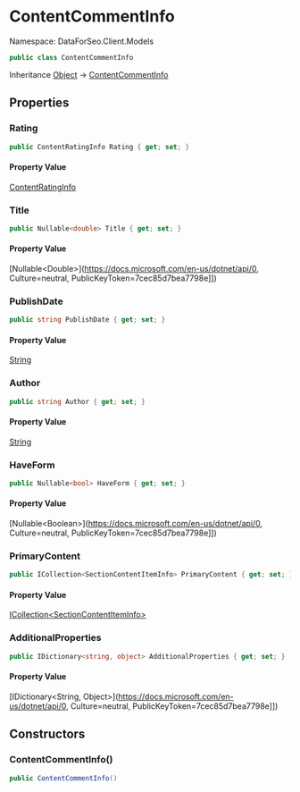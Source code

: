 # ContentCommentInfo

Namespace: DataForSeo.Client.Models

```csharp
public class ContentCommentInfo
```

Inheritance [Object](https://docs.microsoft.com/en-us/dotnet/api/Object) → [ContentCommentInfo](./ContentCommentInfo.md)

## Properties

### **Rating**

```csharp
public ContentRatingInfo Rating { get; set; }
```

#### Property Value

[ContentRatingInfo](./ContentRatingInfo.md)<br>

### **Title**

```csharp
public Nullable<double> Title { get; set; }
```

#### Property Value

[Nullable&lt;Double&gt;](https://docs.microsoft.com/en-us/dotnet/api/0, Culture=neutral, PublicKeyToken=7cec85d7bea7798e]])<br>

### **PublishDate**

```csharp
public string PublishDate { get; set; }
```

#### Property Value

[String](https://docs.microsoft.com/en-us/dotnet/api/String)<br>

### **Author**

```csharp
public string Author { get; set; }
```

#### Property Value

[String](https://docs.microsoft.com/en-us/dotnet/api/String)<br>

### **HaveForm**

```csharp
public Nullable<bool> HaveForm { get; set; }
```

#### Property Value

[Nullable&lt;Boolean&gt;](https://docs.microsoft.com/en-us/dotnet/api/0, Culture=neutral, PublicKeyToken=7cec85d7bea7798e]])<br>

### **PrimaryContent**

```csharp
public ICollection<SectionContentItemInfo> PrimaryContent { get; set; }
```

#### Property Value

[ICollection&lt;SectionContentItemInfo&gt;](./SectionContentItemInfo.md)<br>

### **AdditionalProperties**

```csharp
public IDictionary<string, object> AdditionalProperties { get; set; }
```

#### Property Value

[IDictionary&lt;String, Object&gt;](https://docs.microsoft.com/en-us/dotnet/api/0, Culture=neutral, PublicKeyToken=7cec85d7bea7798e]])<br>

## Constructors

### **ContentCommentInfo()**

```csharp
public ContentCommentInfo()
```
